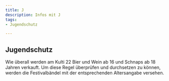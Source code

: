 ```yaml
---
title: J
description: Infos mit J
tags:
- Jugendschutz

---
```

## Jugendschutz
Wie überall werden am Kulti 22 Bier und Wein ab 16 und Schnaps ab 18 Jahren verkauft. Um diese Regel überprüfen und durchsetzen zu können, werden die Festivalbändel mit der entsprechenden Altersangabe versehen.

